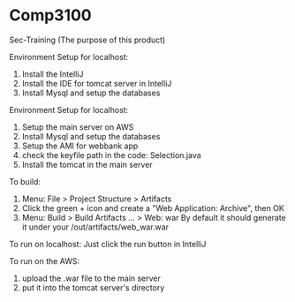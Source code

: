 # Comp3100
Sec-Training
(The purpose of this product)

Environment Setup for localhost:
  1. Install the IntelliJ
  2. Install the IDE for tomcat server in IntelliJ
  3. Install Mysql and setup the databases

Environment Setup for localhost:
  1. Setup the main server on AWS
  2. Install Mysql and setup the databases
  3. Setup the AMI for webbank app
  4. check the keyfile path in the code: Selection.java
  5. Install the tomcat in the main server
  
To build:
  1. Menu: File > Project Structure > Artifacts
  2. Click the green + icon and create a "Web Application: Archive", then OK
  3. Menu: Build > Build Artifacts ... > Web: war
  By default it should generate it under your <project>/out/artifacts/web_war.war
  
To run on localhost:
  Just click the run button in IntelliJ
  
To run on the AWS:
  1. upload the .war file to the main server
  2. put it into the tomcat server's directory
